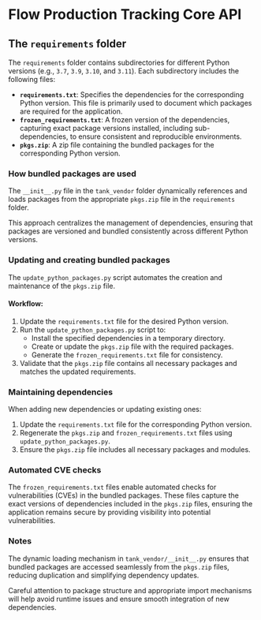 # Flow Production Tracking Core API

## The `requirements` folder

The `requirements` folder contains subdirectories for different Python versions (e.g., `3.7`, `3.9`, `3.10`, and `3.11`). Each subdirectory includes the following files:

- **`requirements.txt`**: Specifies the dependencies for the corresponding Python version. This file is primarily used to document which packages are required for the application.
- **`frozen_requirements.txt`**: A frozen version of the dependencies, capturing exact package versions installed, including sub-dependencies, to ensure consistent and reproducible environments.
- **`pkgs.zip`**: A zip file containing the bundled packages for the corresponding Python version.

### How bundled packages are used

The `__init__.py` file in the `tank_vendor` folder dynamically references and loads packages from the appropriate `pkgs.zip` file in the `requirements` folder.

This approach centralizes the management of dependencies, ensuring that packages are versioned and bundled consistently across different Python versions.

### Updating and creating bundled packages

The `update_python_packages.py` script automates the creation and maintenance of the `pkgs.zip` file.

#### Workflow:

1. Update the `requirements.txt` file for the desired Python version.
2. Run the `update_python_packages.py` script to:
   - Install the specified dependencies in a temporary directory.
   - Create or update the `pkgs.zip` file with the required packages.
   - Generate the `frozen_requirements.txt` file for consistency.
3. Validate that the `pkgs.zip` file contains all necessary packages and matches the updated requirements.


### Maintaining dependencies

When adding new dependencies or updating existing ones:
1. Update the `requirements.txt` file for the corresponding Python version.
2. Regenerate the `pkgs.zip` and `frozen_requirements.txt` files using `update_python_packages.py`.
3. Ensure the `pkgs.zip` file includes all necessary packages and modules.

### Automated CVE checks

The `frozen_requirements.txt` files enable automated checks for vulnerabilities (CVEs) in the bundled packages. These files capture the exact versions of dependencies included in the `pkgs.zip` files, ensuring the application remains secure by providing visibility into potential vulnerabilities.

### Notes

The dynamic loading mechanism in `tank_vendor/__init__.py` ensures that bundled packages are accessed seamlessly from the `pkgs.zip` files, reducing duplication and simplifying dependency updates.

Careful attention to package structure and appropriate import mechanisms will help avoid runtime issues and ensure smooth integration of new dependencies.
